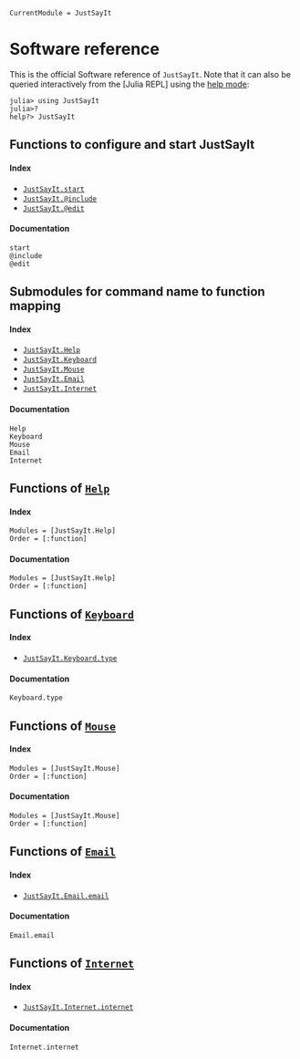 ```@meta
CurrentModule = JustSayIt
```

# Software reference

This is the official Software reference of `JustSayIt`. Note that it can also be queried interactively from the [Julia REPL] using the [help mode](https://docs.julialang.org/en/v1/stdlib/REPL/#Help-mode):
```julia-repl
julia> using JustSayIt
julia>?
help?> JustSayIt
```

## Functions to configure and start JustSayIt
#### Index
* [`JustSayIt.start`](@ref)
* [`JustSayIt.@include`](@ref)
* [`JustSayIt.@edit`](@ref)

#### Documentation
```@docs
start
@include
@edit
```

## Submodules for command name to function mapping
#### Index
* [`JustSayIt.Help`](@ref)
* [`JustSayIt.Keyboard`](@ref)
* [`JustSayIt.Mouse`](@ref)
* [`JustSayIt.Email`](@ref)
* [`JustSayIt.Internet`](@ref)

#### Documentation
```@docs
Help
Keyboard
Mouse
Email
Internet
```


## Functions of [`Help`](@ref)
#### Index
```@index
Modules = [JustSayIt.Help]
Order = [:function]
```

#### Documentation
```@autodocs
Modules = [JustSayIt.Help]
Order = [:function]
```


## Functions of [`Keyboard`](@ref)
#### Index
* [`JustSayIt.Keyboard.type`](@ref)

#### Documentation
```@docs
Keyboard.type
```


## Functions of [`Mouse`](@ref)
#### Index
```@index
Modules = [JustSayIt.Mouse]
Order = [:function]
```

#### Documentation
```@autodocs
Modules = [JustSayIt.Mouse]
Order = [:function]
```


## Functions of [`Email`](@ref)
#### Index
* [`JustSayIt.Email.email`](@ref)

#### Documentation
```@docs
Email.email
```


## Functions of [`Internet`](@ref)
#### Index
* [`JustSayIt.Internet.internet`](@ref)

#### Documentation
```@docs
Internet.internet
```

